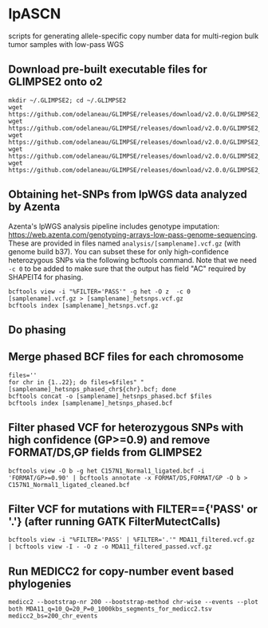 # lpASCN
scripts for generating allele-specific copy number data for multi-region bulk tumor samples with low-pass WGS

## Download pre-built executable files for GLIMPSE2 onto o2

```
mkdir ~/.GLIMPSE2; cd ~/.GLIMPSE2
wget https://github.com/odelaneau/GLIMPSE/releases/download/v2.0.0/GLIMPSE2_chunk_static
wget https://github.com/odelaneau/GLIMPSE/releases/download/v2.0.0/GLIMPSE2_concordance_static
wget https://github.com/odelaneau/GLIMPSE/releases/download/v2.0.0/GLIMPSE2_ligate_static
wget https://github.com/odelaneau/GLIMPSE/releases/download/v2.0.0/GLIMPSE2_phase_static
wget https://github.com/odelaneau/GLIMPSE/releases/download/v2.0.0/GLIMPSE2_split_reference_static
```




## Obtaining het-SNPs from lpWGS data analyzed by Azenta
Azenta's lpWGS analysis pipeline includes genotype imputation: https://web.azenta.com/genotyping-arrays-low-pass-genome-sequencing. These are provided in files named `analysis/[samplename].vcf.gz` (with genome build b37). You can subset these for only high-confidence heterozygous SNPs via the following bcftools command. Note that we need `-c 0` to be added to make sure that the output has field "AC" required by SHAPEIT4 for phasing.

```
bcftools view -i "%FILTER='PASS'" -g het -O z  -c 0 [samplename].vcf.gz > [samplename]_hetsnps.vcf.gz
bcftools index [samplename]_hetsnps.vcf.gz
```

## Do phasing

## Merge phased BCF files for each chromosome

```
files=''
for chr in {1..22}; do files=$files" "[samplename]_hetsnps_phased_chr${chr}.bcf; done
bcftools concat -o [samplename]_hetsnps_phased.bcf $files
bcftools index [samplename]_hetsnps_phased.bcf
```

## Filter phased VCF for heterozygous SNPs with high confidence (GP>=0.9) and remove FORMAT/DS,GP fields from GLIMPSE2
```
bcftools view -O b -g het C157N1_Normal1_ligated.bcf -i 'FORMAT/GP>=0.90' | bcftools annotate -x FORMAT/DS,FORMAT/GP -O b > C157N1_Normal1_ligated_cleaned.bcf
```

## Filter VCF for mutations with FILTER=={'PASS' or '.'} (after running GATK FilterMutectCalls) 
```
bcftools view -i "%FILTER='PASS' | %FILTER='.'" MDA11_filtered.vcf.gz | bcftools view -I - -O z -o MDA11_filtered_passed.vcf.gz
```

## Run MEDICC2 for copy-number event based phylogenies

```
medicc2 --bootstrap-nr 200 --bootstrap-method chr-wise --events --plot both MDA11_q=10_Q=20_P=0_1000kbs_segments_for_medicc2.tsv medicc2_bs=200_chr_events
```
